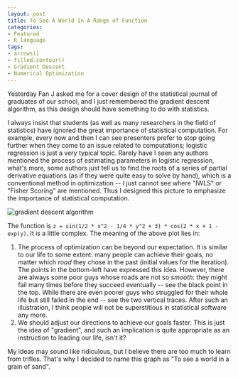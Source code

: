 ```yaml
---
layout: post
title: To See A World In A Range of Function
categories:
- Featured
- R language
tags:
- arrows()
- filled.contour()
- Gradient Descent
- Numerical Optimization
---
```


Yesterday Fan J asked me for a cover design of the statistical journal of graduates of our school, and I just remembered the gradient descent algorithm, as this design should have something to do with statistics.

I always insist that students (as well as many researchers in the field of statistics) have ignored the great importance of statistical computation. For example, every now and then I can see presenters prefer to stop going further when they come to an issue related to computations; logistic regression is just a very typical topic. Rarely have I seen any authors mentioned the process of estimating parameters in logistic regression, what's more, some authors just tell us to find the roots of a series of partial derivative equations (as if they were quite easy to solve by hand), which is a conventional method in optimization -- I just cannot see where "IWLS" or "Fisher Scoring" are mentioned. Thus I designed this picture to emphasize the importance of statistical computation.

![gradient descent algorithm](http://i.imgur.com/QSJXS.png)

The function is `z = sin(1/2 * x^2 - 1/4 * y^2 + 3) * cos(2 * x + 1 - exp(y)`. It is a little complex. The meaning of the above plot lies in:

1. The process of optimization can be beyond our expectation. It is similar to our life to some extent: many people can achieve their goals, no matter which _road_ they chose in the past (initial values for the iteration). The points in the bottom-left have expressed this idea. However, there are always some poor guys whose roads are not so _smooth_: they might fail many times before they succeed eventually -- see the black point in the top. While there are even poorer guys who struggled for their whole life but still failed in the end -- see the two vertical traces. After such an illustration, I think people will not be superstitious in statistical software any more.
1. We should adjust our directions to achieve our goals faster. This is just the idea of "gradient", and such an implication is quite appropriate as an instruction to leading our life, isn't it?

My ideas may sound like ridiculous, but I believe there are too much to learn from trifles. That's why I decided to name this graph as "To see a world in a grain of sand".

